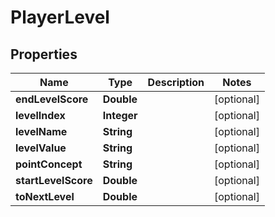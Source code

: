 
# PlayerLevel

## Properties
Name | Type | Description | Notes
------------ | ------------- | ------------- | -------------
**endLevelScore** | **Double** |  |  [optional]
**levelIndex** | **Integer** |  |  [optional]
**levelName** | **String** |  |  [optional]
**levelValue** | **String** |  |  [optional]
**pointConcept** | **String** |  |  [optional]
**startLevelScore** | **Double** |  |  [optional]
**toNextLevel** | **Double** |  |  [optional]



